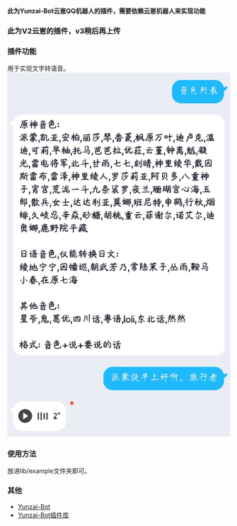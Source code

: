 #### 此为Yunzai-Bot云崽QQ机器人的插件，需要依赖云崽机器人来实现功能
### 此为V2云崽的插件，v3稍后再上传
### 插件功能
用于实现文字转语音。
![音色列表](./soundlist.jpg)
### 使用方法
放进lib/example文件夹即可。

### 其他
* [Yunzai-Bot](https://github.com/Le-niao/Yunzai-Bot)
* [Yunzai-Bot插件库](https://github.com/HiArcadia/Yunzai-Bot-plugins-index)
